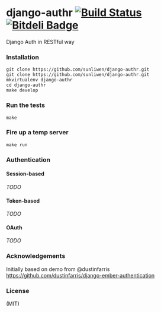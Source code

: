 django-authr [![Build Status](https://travis-ci.org/sunliwen/django-authr.png?branch=master)](https://travis-ci.org/sunliwen/django-authr) [![Bitdeli Badge](https://d2weczhvl823v0.cloudfront.net/sunliwen/django-authr/trend.png)](https://bitdeli.com/free "Bitdeli Badge")
============

Django Auth in RESTful way

### Installation

```console
git clone https://github.com/sunliwen/django-authr.git
git clone https://github.com/sunliwen/django-authr.git
mkvirtualenv django-authr
cd django-authr
make develop
```

### Run the tests

```console
make
```

### Fire up a temp server

```console
make run
```

### Authentication

#### Session-based
*TODO*
#### Token-based
*TODO*
#### OAuth
*TODO*

### Acknowledgements

Initially based on demo from @dustinfarris <https://github.com/dustinfarris/django-ember-authentication>

### License 

(MIT)
